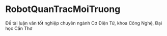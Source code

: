 # RobotQuanTracMoiTruong
Đề tài luận văn tốt nghiệp chuyên ngành Cơ Điện Tử, khoa Công Nghệ, Đại học Cần Thơ
